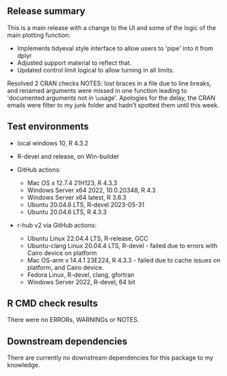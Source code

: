 ## Release summary

This is a main release with a change to the UI and some of the logic of the main plotting function:
* Implements tidyeval style interface to allow users to 'pipe' into it from dplyr
* Adjusted support material to reflect that.
* Updated control limit logical to allow turning in all limits.

Resolved 2 CRAN checks NOTES: lost braces in a file due to line breaks, and renamed arguments were missed in one function leading to 'documented arguments not in \usage'.  Apologies for the delay, the CRAN emails were filter to my junk folder and hadn't spotted them until this week.


## Test environments
* local windows 10, R 4.3.2

* R-devel and release, on Win-builder

* GitHub actions:
  * Mac OS x 12.7.4 21H123, R 4.3.3
  * Windows Server x64 2022, 10.0.20348, R 4.3
  * Windows Server x64 latest, R 3.6.3
  * Ubuntu 20.04.6 LTS, R-devel 2023-05-31
  * Ubuntu 20.04.6 LTS, R 4.3.3

* r-hub v2 via GitHub actions:
  * Ubuntu Linux 22.04.4 LTS, R-release, GCC
  * Ubuntu-clang Linux 20.04.4 LTS, R-devel - failed due to errors with Cairo device on platform
  * Mac OS-arm x 14.4.1 23E224, R 4.3.3 - failed due to cache issues on platform, and Cairo device.
  * Fedora Linux, R-devel, clang, gfortran
  * Windows Server 2022, R-devel, 64 bit

## R CMD check results
There were no ERRORs, WARNINGs or NOTES.

## Downstream dependencies
There are currently no downstream dependencies for this package to my knowledge.
